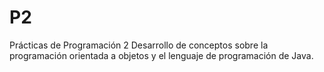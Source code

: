 # P2
Prácticas de Programación 2
Desarrollo de conceptos sobre la programación orientada a objetos y el lenguaje de programación de Java.
